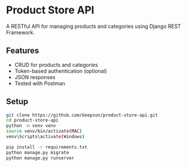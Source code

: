 # Product Store API

A RESTful API for managing products and categories using Django REST Framework.

## Features
- CRUD for products and categories
- Token-based authentication (optional)
- JSON responses
- Tested with Postman

## Setup
```bash
git clone https://github.com/Geepson/product-store-api.git
cd product-store-api
python -m venv venv
source venv/bin/activate(MAC)
venv\Scripts\activate(Windows)

pip install -r requirements.txt
python manage.py migrate
python manage.py runserver
